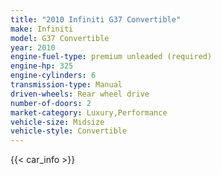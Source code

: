 ```yaml
---
title: "2010 Infiniti G37 Convertible"
make: Infiniti
model: G37 Convertible
year: 2010
engine-fuel-type: premium unleaded (required)
engine-hp: 325
engine-cylinders: 6
transmission-type: Manual
driven-wheels: Rear wheel drive
number-of-doors: 2
market-category: Luxury,Performance
vehicle-size: Midsize
vehicle-style: Convertible
---
```


{{< car_info >}}
